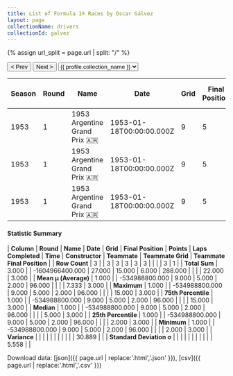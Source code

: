 ```yaml
---
title: List of Formula 1® Races by Oscar Gálvez
layout: page
collectionName: drivers
collectionId: galvez
---
```


{% assign url_split = page.url | split: "/" %}
<div id="collection-navigation">
<button onclick="selector.options[selector.selectedIndex-1].value && (window.location = selector.options[selector.selectedIndex-1].value);">&lt; Prev</button>
<button onclick="selector.options[selector.selectedIndex+1].value && (window.location = selector.options[selector.selectedIndex+1].value);">Next &gt;</button>
<select id="selector" onchange="this.options[this.selectedIndex].value && (window.location = this.options[this.selectedIndex].value);">
  {% for collectionId in site.data[page.collectionName].refs %}
    {% if collectionId == page.collectionId %}
      {% assign selected = "selected" %}
    {% else %}
      {% assign selected = "" %}
    {% endif %}
    {% assign profile = site.data[page.collectionName][collectionId].profile %}
    <option value="/f1/{{ page.collectionName }}/{{ collectionId }}/{{ url_split[4] }}" {{ selected }}>{{ profile.collection_name }}</option>
  {% endfor %}
</select>
</div>

| Season | Round | Name | Date | Grid | Final Position | Points | Laps Completed | Time | Constructor | Teammate | Teammate Grid | Teammate Final Position |
|--|--|--|--|--|--|--|--|--|--|--|--|--|
| 1953 | 1 | 1953 Argentine Grand Prix 🇦🇷 | 1953-01-18T00:00:00.000Z | 9 | 5 | 2.0 | 96 |   | Maserati 🇮🇹 | [José Froilán González 🇦🇷](/f1/drivers/gonzalez) | 5 | 3 |
| 1953 | 1 | 1953 Argentine Grand Prix 🇦🇷 | 1953-01-18T00:00:00.000Z | 9 | 5 | 2.0 | 96 |   | Maserati 🇮🇹 | [Juan Fangio 🇦🇷](/f1/drivers/fangio) | 2 | R |
| 1953 | 1 | 1953 Argentine Grand Prix 🇦🇷 | 1953-01-18T00:00:00.000Z | 9 | 5 | 2.0 | 96 |   | Maserati 🇮🇹 | [Felice Bonetto 🇮🇹](/f1/drivers/bonetto) | 15 | R |

#### Statistic Summary

| **Column** | **Round** | **Name** | **Date** | **Grid** | **Final Position** | **Points** | **Laps Completed** | **Time** | **Constructor** | **Teammate** | **Teammate Grid** | **Teammate Final Position** |
| **Row Count** | 3 |  | 3 | 3 | 3 | 3 | 3 |  |  |  | 3 | 1 |
| **Total Sum** | 3.000 |  | -1604966400.000 | 27.000 | 15.000 | 6.000 | 288.000 |  |  |  | 22.000 | 3.000 |
| **Mean μ (Average)** | 1.000 |  | -534988800.000 | 9.000 | 5.000 | 2.000 | 96.000 |  |  |  | 7.333 | 3.000 |
| **Maximum** | 1.000 |  | -534988800.000 | 9.000 | 5.000 | 2.000 | 96.000 |  |  |  | 15.000 | 3.000 |
| **75th Percentile** | 1.000 |  | -534988800.000 | 9.000 | 5.000 | 2.000 | 96.000 |  |  |  | 15.000 | 3.000 |
| **Median** | 1.000 |  | -534988800.000 | 9.000 | 5.000 | 2.000 | 96.000 |  |  |  | 5.000 | 3.000 |
| **25th Percentile** | 1.000 |  | -534988800.000 | 9.000 | 5.000 | 2.000 | 96.000 |  |  |  | 2.000 | 3.000 |
| **Minimum** | 1.000 |  | -534988800.000 | 9.000 | 5.000 | 2.000 | 96.000 |  |  |  | 2.000 | 3.000 |
| **Variance** |  |  |  |  |  |  |  |  |  |  | 30.889 |  |
| **Standard Deviation σ** |  |  |  |  |  |  |  |  |  |  | 5.558 |  |

Download data: [json]({{ page.url | replace:'.html','.json' }}), [csv]({{ page.url | replace:'.html','.csv' }})

